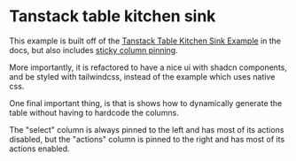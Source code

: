 # Tanstack table kitchen sink

This example is built off of the [Tanstack Table Kitchen Sink Example](https://tanstack.com/table/latest/docs/framework/react/examples/kitchen-sink) in the docs, but also includes [sticky column pinning](https://tanstack.com/table/latest/docs/framework/react/examples/column-pinning-sticky).

More importantly, it is refactored to have a nice ui with shadcn components, and be styled with tailwindcss, instead of the example which uses native css.

One final important thing, is that is shows how to dynamically generate the table without having to hardcode the columns.

The "select" column is always pinned to the left and has most of its actions disabled, but the "actions" column is pinned to the right and has most of its actions enabled.